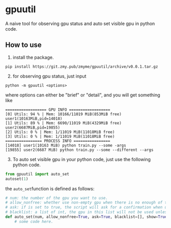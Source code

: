 # gpuutil

A naive tool for observing gpu status and auto set visible gpu in python code.

## How to use

1. install the package.
```
pip install https://git.zmy.pub/zmyme/gpuutil/archive/v0.0.1.tar.gz
```

2. for observing gpu status, just input
```
python -m gpuutil <options>
```
where options can either be "brief" or "detail", and you will get something like
```
================== GPU INFO ==================
[0] Utils: 94 % | Mem: 10166/11019 MiB(853MiB free)  user1(10163MiB,pid=14018)
[1] Utils: 89 % | Mem: 6690/11019 MiB(4329MiB free)  user2(6687MiB,pid=19855)
[2] Utils: 0 % | Mem: 1/11019 MiB(11018MiB free)
[3] Utils: 0 % | Mem: 1/11019 MiB(11018MiB free)
================ PROCESS INFO ================
[14018] user1(10163 MiB) python train.py --some -args
[19855] user2(6687 MiB) python train.py --some --different --args
```

3. To auto set visible gpu in your python code, just use the following python code.
```python
from gpuutil import auto_set
autoset(1)
```

the ```auto_set```function is defined as follows:
```python
# num: the number of the gpu you want to use.
# allow_nonfree: whether use non-empty gpu when there is no enough of them.
# ask: if is set to true, the script will ask for a confirmation when using non empty gpu. if false, it will use the non empty gpu directly.
# blacklist: a list of int, the gpu in this list will not be used unless you mannuly choose them.
def auto_set(num, allow_nonfree=True, ask=True, blacklist=[], show=True):
	# some code here.
```

